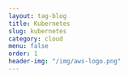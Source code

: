 ```yaml
---
layout: tag-blog
title: Kubernetes
slug: kubernetes
category: cloud
menu: false
order: 1
header-img: "/img/aws-logo.png"
---
```


